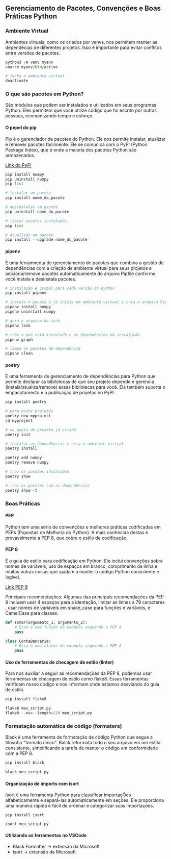 ## Gerenciamento de Pacotes, Convenções e Boas Práticas Python

### Ambiente Virtual
Ambientes virtuais, como os criados por venvs, nos permitem manter as dependêcias de diferentes projetos. Isso é
importante para evitar conflitos entre versões de pacotes.
```python
python3 -m venv myenv
source myenv/bin/active

# fecha o ambiente virtual
deactivate
```

### O que são pacotes em Python?
São módulos que podem ser instalados e utilizados em seus programas Python. Eles permitem que você utilize código que
foi escrito por outras pessoas, economizando tempo e esforço.

#### O pepel do pip
Pip é o gerenciador de pacotes do Python. Ele nos permite instalar, atualizar e remover pacotes facilmente. Ele se
comunica com o PyPI (Python Package Index), que é onde a maioria dos pacotes Python são armazenados.

[Link do PyPI](https://pypi.org)
```python
pip install numpy
pip uninstall numpy
pip list
```
```python
# instalar um pacote
pip install nome_do_pacote

# desinstalar um pacote 
pip uninstall nome_do_pacote

# listar pacotes instalados
pip list

# atualizar um pacote
pip install --upgrade nome_do_pacote

```

#### pipenv
É uma ferramnenta de gerenciamento de pacotes que combina a gestão de dependências com a criação de ambiente virtual 
para seus projetos e adiciona/remove pacotes automaticamente do arquivo Pipfile conforme você instala e desinstala 
pacotes.
```python
# instalação é grobal para cada versão do python
pip install pipenv

# instala o pacote e já inicia um ambiente virtual e cria o arquivo Pipfile
pipenv install numpy
pipenv uninstall numpy

# gera o arquivo de lock
pipenv lock

# traz o que está instalado e as dependências da instalação
pipenv graph

# limpa os pacotes de dependência
pipenv clean
```

#### poetry
É uma ferramenta de gerenciamento de dependências para Python que permite declarar as bibliotecas de que
seu projeto depende e gerencia (instala/atualiza/remove) essas bibliotecas para você. Ela também suporta
o empacotamento e a publicação de projetos no PyPI.

```python
pip install poetry

# para novos projetos
poetry new myproject
cd myproject

# na pasta do projeto já criado
poetry init

# instalar as dependências e cria o ambiente virtual
poetry install

poetry add numpy
poetry remove numpy

# traz os pacotes instalados
poetry show

# traz os pacotes com as dependências
poetry show -t
```

### Boas Práticas

#### PEP
Python tem uma série de convenções e melhores práticas codificadas em PEPs (Popostas de Melhoria do Python).
A mais conhecida destas é provavelmente a PEP 8, que cobre o estilo de codificação.

#### PEP 8
É o guia de estilo para codificação em Python. Ele inclui convenções sobre nomes de variáveis, uso de espaços
em branco, comprimento da linha e muitas outras coisas que ajudam a manter o código Python consistente e legível.

[Link PEP 8](https://peps.python.org/pep-0008/)

Principais recomendações:
Algumas das principais recomendações da PEP 8 incluem usar 4 espaços para a identação, limitar as linhas a 79 caracteres
, usar nomes de variáveis em snake_case para funções e variáveis, e CamelCase para classes.

```python
def somar(argumento_1, argumento_2):
    # Essa é uma função de exemplo seguindo a PEP 8
    pass

class ContaBancaria:
    # Essa é uma classe de exemplo seguindo a PEP 8
    pass
```

#### Uso de ferramentas de checagem de estilo (linter)
Para nos auxiliar a seguir as recomendações da PEP 8, podemos usar ferramentas de checagem de estilo como flake8.
Essas ferramentas verificam nosso código e nos informam onde estamos desviando do guia de estilo.

```python
pip install flake8

flake8 meu_script.py
flake8 --max--length=120 meu_script.py
```

### Formatação automática de código (formaters)
Black é uma ferramenta de formatação de código Python que segue a filosofia "formato único". Balck reformata todo
o seu arquivo em um estilo consistente, simplificando a tarefa de manter o código em conformidade com a PEP 8.

```python
pip install black

black meu_script.py
```

#### Organização de imports com isort
Isort é uma ferramenta Python para classificar importaçÕes alfabeticamente e separá-las automaticamente em seções.
Ele proporciona uma maneira rápida e fácil de ordenar e categorizar suas importações.

```
pip install isort

isort meu_script.py
```

#### Utilizando as ferramentas no VSCode
* Black Formatter -> extensão da Microsoft
* isort -> extensão da Microsoft